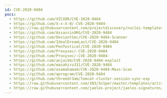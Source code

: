 ```yaml
---
id: CVE-2020-9484
pocs:
  - https://github.com/VICXOR/CVE-2020-9484
  - https://github.com/X-x-X-0/-CVE-2020-9484-
  - https://raw.githubusercontent.com/projectdiscovery/nuclei-templates/master/cves/2020/CVE-2020-9484.yaml
  - https://github.com/AssassinUKG/CVE-2020-9484
  - https://github.com/DeviantSec/CVE-2020-9484-Scanner
  - https://github.com/IdealDreamLast/CVE-2020-9484
  - https://github.com/PenTestical/CVE-2020-9484
  - https://github.com/Proxysec/-CVE-2020-9484
  - https://github.com/Proxysec/-CVE-2020-9484-
  - https://github.com/anjai94/CVE-2020-9484-exploit
  - https://github.com/masahiro331/CVE-2020-9484
  - https://github.com/osamahamad/CVE-2020-9484-Mass-Scan
  - https://github.com/qerogram/CVE-2020-9484
  - https://github.com/threedr3am/tomcat-cluster-session-sync-exp
  - https://raw.githubusercontent.com/1N3/Sn1per/master/templates/active/CVE-2020-9484_-_Apache_Tomcat_RCE_by_deserialization.sh
  - https://raw.githubusercontent.com/jaeles-project/jaeles-signatures/master/cves/apache-tomcat-rce-cve-2020-9484.yaml
---
```

